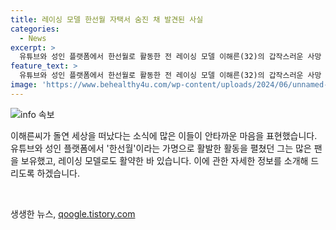 ```yaml
---
title: 레이싱 모델 한선월 자택서 숨진 채 발견된 사실
categories:
  - News
excerpt: >
  유튜브와 성인 플랫폼에서 한선월로 활동한 전 레이싱 모델 이해른(32)의 갑작스러운 사망 소식이 알려졌다. 사고 당일 인천 서구 자택에서 숨진 채 발견된 그는 가명을 사용하며 활발한 활동을 펼치던 유튜버로, 네티즌들은 그에 대한 슬픔을 표하고 있다. 현재 경찰은 타살 혐의점을 발견하지 못하고 있으며, 정확한 사인은 알려지지 않았다. (150자)
feature_text: >
  유튜브와 성인 플랫폼에서 한선월로 활동한 전 레이싱 모델 이해른(32)의 갑작스러운 사망 소식이 알려졌다. 사고 당일 인천 서구 자택에서 숨진 채 발견된 그는 가명을 사용하며 활발한 활동을 펼치던 유튜버로, 네티즌들은 그에 대한 슬픔을 표하고 있다. 현재 경찰은 타살 혐의점을 발견하지 못하고 있으며, 정확한 사인은 알려지지 않았다. (150자)
image: 'https://www.behealthy4u.com/wp-content/uploads/2024/06/unnamed-file.png'
---
```


<p><img src="https://www.behealthy4u.com/wp-content/uploads/2024/06/unnamed-file.png" alt="info 속보" /></p>

<p>이해른씨가 돌연 세상을 떠났다는 소식에 많은 이들이 안타까운 마음을 표현했습니다. 유튜브와 성인 플랫폼에서 '한선월'이라는 가명으로 활발한 활동을 펼쳤던 그는 많은 팬을 보유했고, 레이싱 모델로도 활약한 바 있습니다. 이에 관한 자세한 정보를 소개해 드리도록 하겠습니다.</p>

<p data-ke-size="size16">&nbsp;</p>
생생한 뉴스, <a href="https://qoogle.tistory.com" rel="dofollow">qoogle.tistory.com</a>


